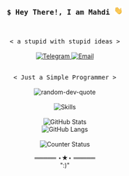 ⁪<h3 align="center">
  <samp>$ Hey There!, I am <b>Mahdi</b> <img src="hi.gif" width="20"/>
  </samp>
</h3>
<br>
<p align="center">
  <samp>< a stupid with stupid ideas ></samp>
  <br>
  <br>
  <a href="https://ahmadi_py.t.me/">
    <img alt="Telegram" src="https://img.shields.io/badge/Telegram-1da1f2.svg?logo=Telegram&logoColor=white&link=https://ahmadi_py.t.me/"/>
  </a>
  <a href="mailto:mahdi.ahmadi.1387@gmail.com">
    <img alt="Email" src="https://img.shields.io/badge/Email-c14438.svg?logo=Gmail&logoColor=white&link=mailto:mahdi.ahmadi.1387@gmail.com"/>
  </a>
</p>
<p align="center">
  <br>
  <samp>< Just a Simple Programmer ></samp>
  <br>
  <br>
  <img alt="random-dev-quote" src="https://quotes-github-readme.vercel.app/api?type=horizontal&theme=tokyonight&layout=compact&area=true&hide_border=true&border_radius=15"/>
  <br>
  <br>
  <img alt="Skills" src="https://skillicons.dev/icons?i=,,arduino,bash,blender,,,,cloudflare,cpp,css,,,,django,,,,express,,fastapi,,,,git,,github,,godot,html,,,js,,,,,,linux,mysql,,nodejs,,,,,,,,,,npm,pkl,,,,,,,,,,,,postman,,pr,,,,,py,,,,,ps,,,,unreal,,,,,,,,raspberrypi,,,,,,regex,,,,,,sketchup,,,,,,,,sklearn,,,,sqlite,,,,,,,,,,stackoverflow,,ubuntu,,,,,,,,,,,,vscode&perline=13"/>
  <br>
  <br>
  <img alt="GitHub Stats" src="https://github-readme-stats.vercel.app/api?username=mahdiahmadi87&show_icons=true&theme=tokyonight&line_height=25&area=true&hide_border=true&border_radius=20&card_width=450&count_private=true"/>
  <br>
  <img alt="GitHub Langs" src="https://github-readme-stats.vercel.app/api/top-langs/?username=mahdiahmadi87&langs_count=20&theme=tokyonight&layout=compact&area=true&hide_border=true&border_radius=15&count_private=true"/>
  <br>
  <br>
  <img alt="Counter Status" src="https://komarev.com/ghpvc/?username=mahdiahmadi87&color=684acf"/>
<samp>
    <p align="center">
    ═════ ⋆★⋆ ═════
    <br>
        ":)"
    </p>
</samp>
